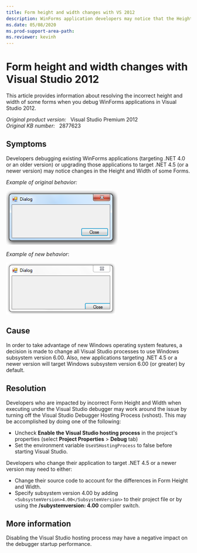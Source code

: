 ```yaml
---
title: Form height and width changes with VS 2012
description: WinForms application developers may notice that the Height and Width of some Forms changes when running under the Visual Studio 2012 debugger. This article provides a resolution for this issue.
ms.date: 05/08/2020
ms.prod-support-area-path:
ms.reviewer: kevinh
---
```

# Form height and width changes with Visual Studio 2012

This article provides information about resolving the incorrect height and width of some forms when you debug WinForms applications in Visual Studio 2012.

_Original product version:_ &nbsp; Visual Studio Premium 2012  
_Original KB number:_ &nbsp; 2877623

## Symptoms

Developers debugging existing WinForms applications (targeting .NET 4.0 or an older version) or upgrading those applications to target .NET 4.5 (or a newer version) may notice changes in the Height and Width of some Forms.

*Example of original behavior:*

![Running outside the Visual Studio debugger](./media/wrong-winform-height-width-vs-2012/original-form.png)

*Example of new behavior*:

![Running under the Visual Studio debugger ](./media/wrong-winform-height-width-vs-2012/new-form.png)

## Cause

In order to take advantage of new Windows operating system features, a decision is made to change all Visual Studio processes to use Windows subsystem version 6.00. Also, new applications targeting .NET 4.5 or a newer version will target Windows subsystem version 6.00 (or greater) by default.

## Resolution

Developers who are impacted by incorrect Form Height and Width when executing under the Visual Studio debugger may work around the issue by turning off the Visual Studio Debugger Hosting Process (vshost). This may be accomplished by doing one of the following:

- Uncheck **Enable the Visual Studio hosting process** in the project's properties (select **Project Properties** > **Debug** tab)
- Set the environment variable `UseVSHostingProcess` to false before starting Visual Studio.

Developers who change their application to target .NET 4.5 or a newer version may need to either:

- Change their source code to account for the differences in Form Height and Width.
- Specify subsystem version 4.00 by adding `<SubsystemVersion>4.00</SubsystemVersion>` to their project file or by using the **/subystemversion: 4.00** compiler switch.

## More information

Disabling the Visual Studio hosting process may have a negative impact on the debugger startup performance.
